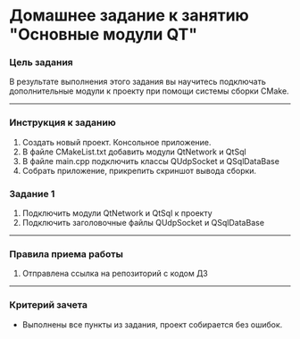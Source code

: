 # Домашнее задание к занятию "Основные модули QT"

### Цель задания

В результате выполнения этого задания вы научитесь подключать дополнительные модули к проекту при помощи системы сборки CMake. 

------

### Инструкция к заданию

1. Создать новый проект. Консольное приложение.
2. В файле CMakeList.txt добавить модули QtNetwork и QtSql
3. В файле main.cpp подключить классы QUdpSocket и QSqlDataBase
4. Собрать приложение, прикрепить скриншот вывода сборки.

### Задание 1

1. Подключить модули QtNetwork и QtSql к проекту
2. Подключить заголовочные файлы QUdpSocket и QSqlDataBase

------

### Правила приема работы

1. Отправлена ссылка на репозиторий с кодом ДЗ

------

### Критерий зачета

* Выполнены все пункты из задания, проект собирается без ошибок.


